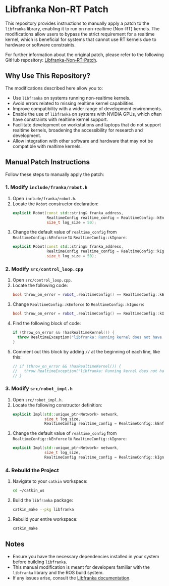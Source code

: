 # Libfranka Non-RT Patch

This repository provides instructions to manually apply a patch to the `libfranka` library, enabling it to run on non-realtime (Non-RT) kernels. The modifications allow users to bypass the strict requirement for a realtime kernel, which is beneficial for systems that cannot use RT kernels due to hardware or software constraints.

For further information about the original patch, please refer to the following GitHub repository: [Libfranka-Non-RT-Patch](https://github.com/heracleia/Libfranka-Non-RT-Patch).

## Why Use This Repository?

The modifications described here allow you to:

- Use `libfranka` on systems running non-realtime kernels.
- Avoid errors related to missing realtime kernel capabilities.
- Improve compatibility with a wider range of development environments.
- Enable the use of `libfranka` on systems with NVIDIA GPUs, which often have constraints with realtime kernel support.
- Facilitate development on workstations and laptops that do not support realtime kernels, broadening the accessibility for research and development.
- Allow integration with other software and hardware that may not be compatible with realtime kernels.

## Manual Patch Instructions

Follow these steps to manually apply the patch:


### **1. Modify `include/franka/robot.h`**
1. Open `include/franka/robot.h`.
2. Locate the `Robot` constructor declaration:
   ```cpp
   explicit Robot(const std::string& franka_address,
                  RealtimeConfig realtime_config = RealtimeConfig::kEnforce,
                  size_t log_size = 50);
   ```
3. Change the default value of `realtime_config` from `RealtimeConfig::kEnforce` to `RealtimeConfig::kIgnore`:
   ```cpp
   explicit Robot(const std::string& franka_address,
                  RealtimeConfig realtime_config = RealtimeConfig::kIgnore,
                  size_t log_size = 50);
   ```

### **2. Modify `src/control_loop.cpp`**
1. Open `src/control_loop.cpp`.
2. Locate the following code:
   ```cpp
   bool throw_on_error = robot_.realtimeConfig() == RealtimeConfig::kEnforce;
   ```
3. Change `RealtimeConfig::kEnforce` to `RealtimeConfig::kIgnore`:
   ```cpp
   bool throw_on_error = robot_.realtimeConfig() == RealtimeConfig::kIgnore;
   ```
4. Find the following block of code:
   ```cpp
   if (throw_on_error && !hasRealtimeKernel()) {
     throw RealtimeException("libfranka: Running kernel does not have realtime capabilities.");
   }
   ```
5. Comment out this block by adding `//` at the beginning of each line, like this:
   ```cpp
   // if (throw_on_error && !hasRealtimeKernel()) {
   //   throw RealtimeException("libfranka: Running kernel does not have realtime capabilities.");
   // }
   ```

### **3. Modify `src/robot_impl.h`**
1. Open `src/robot_impl.h`.
2. Locate the following constructor definition:
   ```cpp
   explicit Impl(std::unique_ptr<Network> network,
                 size_t log_size,
                 RealtimeConfig realtime_config = RealtimeConfig::kEnforce);
   ```
3. Change the default value of `realtime_config` from `RealtimeConfig::kEnforce` to `RealtimeConfig::kIgnore`:
   ```cpp
   explicit Impl(std::unique_ptr<Network> network,
                 size_t log_size,
                 RealtimeConfig realtime_config = RealtimeConfig::kIgnore);
   ```

### **4. Rebuild the Project**
1. Navigate to your `catkin` workspace:
   ```bash
   cd ~/catkin_ws
   ```
2. Build the `libfranka` package:
   ```bash
   catkin_make --pkg libfranka
   ```
3. Rebuild your entire workspace:
   ```bash
   catkin_make
   ```

## Notes
- Ensure you have the necessary dependencies installed in your system before building `libfranka`.
- This manual modification is meant for developers familiar with the `libfranka` library and the ROS build system.
- If any issues arise, consult the [Libfranka documentation](https://frankaemika.github.io/docs/).

